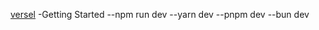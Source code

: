 [versel]([https://calculator-rose-nine-64.vercel.app/](https://aga-two.vercel.app/))
-Getting Started
--npm run dev
--yarn dev
--pnpm dev
--bun dev
